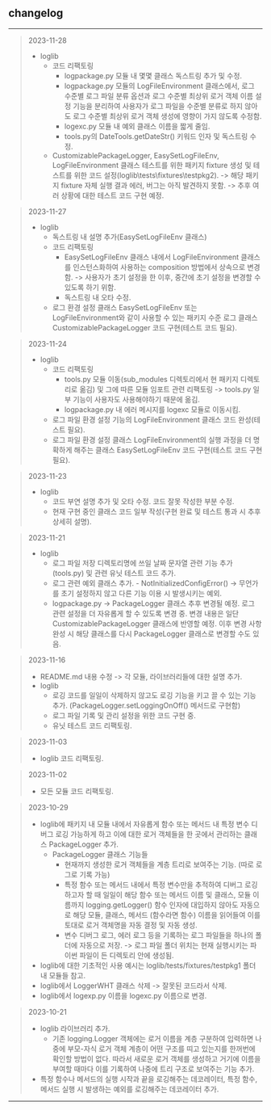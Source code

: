 changelog
---
- - -
> 2023-11-28
> - loglib
>   - 코드 리팩토링
>       - logpackage.py 모듈 내 몇몇 클래스 독스트링 추가 및 수정.
>       - logpackage.py 모듈의 LogFileEnvironment 클래스에서, 로그 수준별 로그 파일 분류 옵션과 로그 수준별 최상위 로거 객체 이름 설정 기능을 분리하여 사용자가 로그 파일을 수준별 분류로 하지 않아도 로그 수준별 최상위 로거 객체 생성에 영향이 가지 않도록 수정함. 
>       - logexc.py 모듈 내 예외 클래스 이름을 짧게 줄임.
>       - tools.py의 DateTools.getDateStr() 키워드 인자 및 독스트링 수정.
>   - CustomizablePackageLogger, EasySetLogFileEnv, LogFileEnvironment 클래스 테스트를 위한 패키지 fixture 생성 및 테스트를 위한 코드 설정(loglib\tests\fixtures\testpkg2). -> 해당 패키지 fixture 자체 실행 결과 에러, 버그는 아직 발견하지 못함. -> 추후 여러 상황에 대한 테스트 코드 구현 예정.

> 2023-11-27
> - loglib
>   - 독스트링 내 설명 추가(EasySetLogFileEnv 클래스)
>   - 코드 리팩토링
>       - EasySetLogFileEnv 클래스 내에서 LogFileEnvironment 클래스를 인스턴스화하여 사용하는 composition 방법에서 상속으로 변경함. -> 사용자가 초기 설정을 한 이후, 중간에 초기 설정을 변경할 수 있도록 하기 위함.
>       - 독스트링 내 오타 수정.
>   - 로그 환경 설정 클래스 EasySetLogFileEnv 또는 LogFileEnvironment와 같이 
사용할 수 있는 패키지 수준 로그 클래스 CustomizablePackageLogger 코드 구현(테스트 코드 필요).

> 2023-11-24
> - loglib
>   - 코드 리팩토링
>       - tools.py 모듈 이동(sub_modules 디렉토리에서 현 패키지 디렉토리로 옮김) 및 그에 따른 모듈 임포트 관련 리팩토링 -> tools.py 일부 기능이 사용자도 사용해야하기 때문에 옮김.
>       - logpackage.py 내 에러 메시지를 logexc 모듈로 이동시킴.
>   - 로그 파일 환경 설정 기능의 LogFileEnvironment 클래스 코드 완성(테스트 필요).
>   - 로그 파일 환경 설정 클래스 LogFileEnvironment의 실행 과정을 더 명확하게 
해주는 클래스 EasySetLogFileEnv 코드 구현(테스트 코드 구현 필요).

> 2023-11-23
> - loglib
>   - 코드 부연 설명 추가 및 오타 수정. 코드 잘못 작성한 부분 수정.
>   - 현재 구현 중인 클래스 코드 일부 작성(구현 완료 및 테스트 통과 시 추후 상세히 설명).

> 2023-11-21
> - loglib
>   - 로그 파일 저장 디렉토리명에 쓰일 날짜 문자열 관련 기능 추가(tools.py) 및 관련 유닛 테스트 코드 추가.
>   - 로그 관련 예외 클래스 추가. - NotInitializedConfigError() -> 무언가를 초기 설정하지 않고 다른 기능 이용 시 발생시키는 예외.
>   - logpackage.py -> PackageLogger 클래스 추후 변경될 예정. 로그 관련 설정을 더 자유롭게 할 수 있도록 변경 중. 변경 내용은 일단 CustomizablePackageLogger 클래스에 반영할 예정. 이후 
변경 사항 완성 시 해당 클래스를 다시 PackageLogger 클래스로 변경할 수도 있음.

> 2023-11-16
> - README.md 내용 수정 -> 각 모듈, 라이브러리들에 대한 설명 추가.
> - loglib
>   - 로깅 코드를 일일이 삭제하지 않고도 로깅 기능을 키고 끌 수 있는 기능 추가.
(PackageLogger.setLoggingOnOff() 메서드로 구현함)
>   - 로그 파일 기록 및 관리 설정을 위한 코드 구현 중.
>   - 유닛 테스트 코드 리팩토링.

> 2023-11-03
> - loglib 코드 리팩토링. 

> 2023-11-02
> - 모든 모듈 코드 리팩토링.

> 2023-10-29
> - loglib에 패키지 내 모듈 내에서 자유롭게 함수 또는 메서드 내 특정 변수 
디버그 로깅 가능하게 하고 이에 대한 로거 객체들을 한 곳에서 관리하는 클래스 PackageLogger 추가. 
>   - PackageLogger 클래스 기능들
>       - 현재까지 생성한 로거 객체들을 계층 트리로 보여주는 기능. (따로 로그로 기록 가능)
>       - 특정 함수 또는 메서드 내에서 특정 변수만을 추적하여 디버그 로깅하고자 할 때 일일이 해당 함수 또는 메서드 이름 및 클래스, 모듈 이름까지 
logging.getLogger() 함수 인자에 대입하지 않아도 자동으로 해당 모듈, 클래스, 메서드 (함수라면 함수) 이름을 읽어들여 이를 토대로 로거 객체명을 자동 결정 및 자동 생성. 
>       - 변수 디버그 로그, 에러 로그 등을 기록하는 로그 파일들을 하나의 폴더에 자동으로 저장. -> 로그 파일 폴더 위치는 현재 실행시키는 파이썬 파일이 든 디렉토리 안에 생성됨. 
> - loglib에 대한 기초적인 사용 예시는 loglib/tests/fixtures/testpkg1 폴더 내 모듈들 참고. 
> - loglib에서 LoggerWHT 클래스 삭제 -> 잘못된 코드라서 삭제. 
> - loglib에서 logexp.py 이름을 logexc.py 이름으로 변경. 

> 2023-10-21
> - loglib 라이브러리 추가.
>   - 기존 logging.Logger 객체에는 로거 이름을 계층 구분하여 입력하면 나중에 부모-자식 로거 객체 계층이 어떤 구조를 띠고 있는지를 
한꺼번에 확인할 방법이 없다. 따라서 새로운 로거 객체를 생성하고 거기에 이름을 부여할 때마다 이를 기록하여 나중에 트리 구조로 보여주는 기능 추가. 
> - 특정 함수나 메서드의 실행 시작과 끝을 로깅해주는 데코레이터, 특정 함수, 메서드 실행 시 발생하는 예외를 로깅해주는 데코레이터 추가. 
- - -